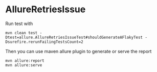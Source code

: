 # AllureRetriesIssue
Run test with
```
mvn clean test -Dtest=allure.AllureRetriesIssueTest#shouldGenerateAFlakyTest -Dsurefire.rerunFailingTestsCount=2
```
Then you can use maven allure plugin to generate or serve the report
```
mvn allure:report
mvn allure:serve
```
